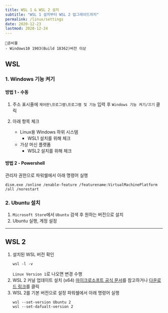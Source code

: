 ```yaml
---
title: WSL 1 & WSL 2 설치 
subtitle: "WSL 1 설치부터 WSL 2 업그레이드까지"
permalink: /linux/settings
date: 2020-12-23
lastmod: 2020-12-24
---
```

```
📌준비물
- Windows10 1903(Build 18362)버전 이상
```
## WSL
### 1. Windows 기능 켜기

#### 방법 1 - 수동
1. 주소 표시줄에 `제어판\프로그램\프로그램 및 기능` 입력 후 `Windows 기능 켜기/끄기` 클릭

2. 아래 항목 체크
    - Linux용 Windows 하위 시스템
        - WSL1 설치를 위해 체크
    - 가상 머신 플랫폼
        - WSL2 설치를 위해 체크

#### 방법 2 - Powershell
관리자 권한으로 파워쉘에서 아래 명령어 실행
```
dism.exe /online /enable-feature /featurename:VirtualMachinePlatform /all /norestart
```
### 2. Ubuntu 설치
1. `Microsoft Store`에서 `Ubuntu` 검색 후 원하는 버전으로 설치
2. Ubuntu 실행, 계정 설정

---

## WSL 2

1. 설치된 WSL 버전 확인
    ```
    wsl -l -v
    ```
    `Linux Version 1`로 나오면 변경 수행
2. WSL 2 커널 업데이트 설치 (x64)
    [마이크로소프트 공식 문서](https://docs.microsoft.com/en-us/windows/wsl/install-win10)를 참고하거나 [다운로드 링크](https://wslstorestorage.blob.core.windows.net/wslblob/wsl_update_x64.msi)를 클릭
3. WSL 2를 기본 버전으로 설정
    파워쉘에서 아래 명령어 실행
    ```
    wsl --set-version Ubuntu 2
    wsl --set-dafualt-version 2
    ```